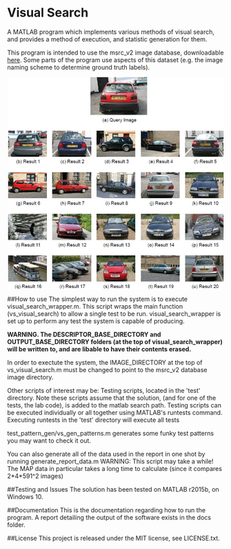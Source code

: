 # Visual Search

A MATLAB program which implements various methods of visual search, and provides a method of execution, and statistic generation for them.

This program is intended to use the msrc_v2 image database, downloadable [here](http://research.microsoft.com/en-us/um/people/antcrim/data_objrec/msrc_objcategimagedatabase_v2.zip). Some parts of the program use aspects of this dataset (e.g. the image naming scheme to determine ground truth labels).

<p align="center">
<img src="img/2.jpg" alt="Example output for a given search image" width="500" align="middle">
</p>

##How to use
The simplest way to run the system is to execute visual_search_wrapper.m. This script wraps the main function (vs_visual_search) to allow a single test to be run. visual_search_wrapper is set up to perform any test the system is capable of producing.

**WARNING. The DESCRIPTOR_BASE_DIRECTORY and OUTPUT_BASE_DIRECTORY folders (at the top of visual_search_wrapper) will be written to, and are libable to have their contents erased.**

In order to exectute the system, the IMAGE_DIRECTORY at the top of vs_visual_search.m must be changed to point to the msrc_v2 database image directory.

Other scripts of interest may be:
Testing scripts, located in the 'test' directory. Note these scripts assume that the solution, (and for one of the tests, the lab code), is added to the matlab search path. Testing scripts can be executed individually or all together using MATLAB's runtests command.
Executing runtests in the 'test' directory will execute all tests 

test_pattern_gen/vs_gen_patterns.m generates some funky test patterns you may want to check it out.

You can also generate all of the data used in the report in one shot by running generate_report_data.m
WARNING: This script may take a while! The MAP data in particular takes a long time to calculate (since it compares 2\*4\*591^2 images)

##Testing and Issues
The solution has been tested on MATLAB r2015b, on Windows 10.

##Documentation
This is the documentation regarding how to run the program. A report detailing the output of the software exists in the docs folder.

##License
This project is released under the MIT license, see LICENSE.txt.